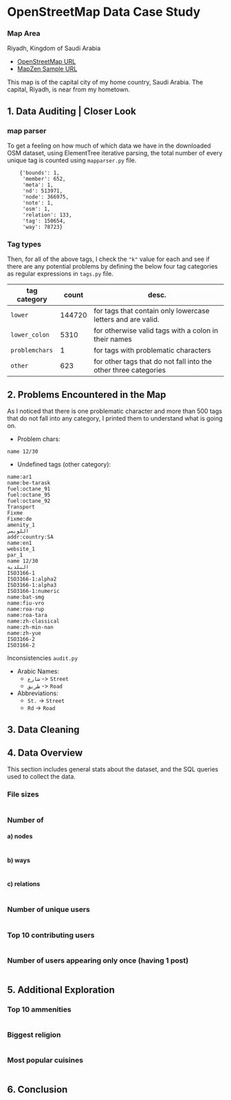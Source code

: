 
# OpenStreetMap Data Case Study

### Map Area
Riyadh, Kingdom of Saudi Arabia

- [OpenStreetMap URL](https://www.openstreetmap.org/export#map=10/24.7050/46.9061)
- [MapZen Sample URL](https://mapzen.com/data/metro-extracts/metro/riyadh_saudi-arabia/)

This map is of the capital city of my home country, Saudi Arabia. The capital, Riyadh, is near from my hometown.


## 1. Data Auditing | Closer Look

### map parser
To get a feeling on how much of which data we have in the downloaded OSM dataset, using ElementTree iterative parsing, the total number of every unique tag is counted using `mapparser.py` file.
 
```
    {'bounds': 1,
     'member': 652,
     'meta': 1,
     'nd': 513971,
     'node': 366975,
     'note': 1,
     'osm': 1,
     'relation': 133,
     'tag': 150654,
     'way': 78723}

```

### Tag types
Then, for all of the above tags, I check the `"k"` value for each and see if there are any potential problems by defining the below four tag categories as regular expressions in `tags.py` file.

tag category | count | desc.
--- | --- | ---
`lower` |  144720 | for tags that contain only lowercase letters and are valid.
`lower_colon` | 5310 | for otherwise valid tags with a colon in their names
`problemchars` | 1 | for tags with problematic characters
`other` | 623 | for other tags that do not fall into the other three categories


## 2. Problems Encountered in the Map
As I noticed that there is one problematic character and more than 500 tags that do not fall into any category, I printed them to understand what is going on.

- Problem chars:
```
name 12/30
```

- Undefined tags (other category):

```
name:ar1
name:be-tarask
fuel:octane_91
fuel:octane_95
fuel:octane_92
Transport
Fixme
Fixme:de
amenity_1
اللويمي
addr:country:SA
name:en1
website_1
par_1
name 12/30
البلدية
ISO3166-1
ISO3166-1:alpha2
ISO3166-1:alpha3
ISO3166-1:numeric
name:bat-smg
name:fiu-vro
name:roa-rup
name:roa-tara
name:zh-classical
name:zh-min-nan
name:zh-yue
ISO3166-2
ISO3166-2
```

Inconsistencies
`audit.py`

- Arabic Names:
    - `شارع` -> `Street`
    - `طريق` -> `Road`
- Abbreviations:
    - `St.` -> `Street`
    - `Rd` -> `Road`

## 3. Data Cleaning

## 4. Data Overview
This section includes general stats about the dataset, and the SQL queries used to collect the data.

### File sizes
```
```

### Number of
#### a) nodes
```
```

#### b) ways
```
```

#### c) relations
```
```

### Number of unique users
```
```

### Top 10 contributing users
```
```

### Number of users appearing only once (having 1 post)
```
```


## 5. Additional Exploration

### Top 10 ammenities
```
```

### Biggest religion
```
```

### Most popular cuisines
```
```


## 6. Conclusion
